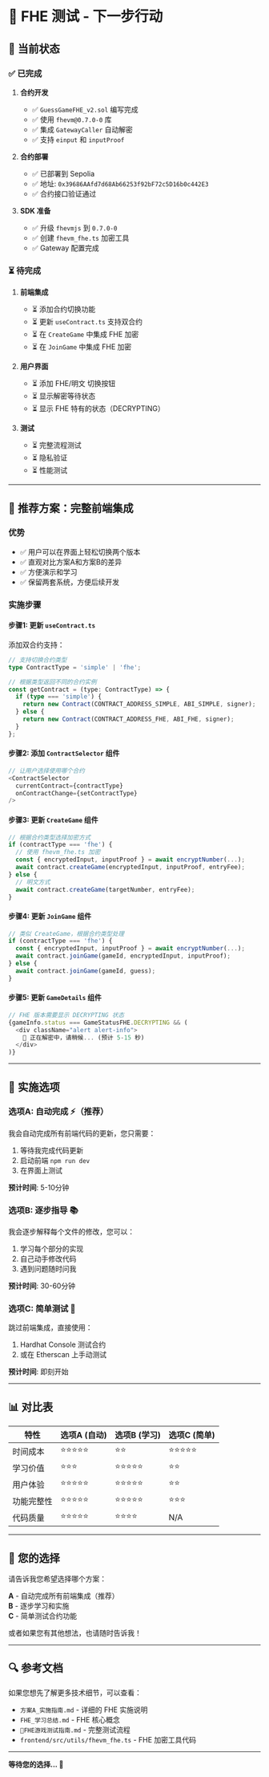 # 🎯 FHE 测试 - 下一步行动

## 📍 当前状态

### ✅ 已完成
1. **合约开发**
   - ✅ `GuessGameFHE_v2.sol` 编写完成
   - ✅ 使用 `fhevm@0.7.0-0` 库
   - ✅ 集成 `GatewayCaller` 自动解密
   - ✅ 支持 `einput` 和 `inputProof`

2. **合约部署**
   - ✅ 已部署到 Sepolia
   - ✅ 地址: `0x39686AAfd7d68Ab66253f92bF72c5D16b0c442E3`
   - ✅ 合约接口验证通过

3. **SDK 准备**
   - ✅ 升级 `fhevmjs` 到 `0.7.0-0`
   - ✅ 创建 `fhevm_fhe.ts` 加密工具
   - ✅ Gateway 配置完成

### ⏳ 待完成
1. **前端集成**
   - ⏳ 添加合约切换功能
   - ⏳ 更新 `useContract.ts` 支持双合约
   - ⏳ 在 `CreateGame` 中集成 FHE 加密
   - ⏳ 在 `JoinGame` 中集成 FHE 加密

2. **用户界面**
   - ⏳ 添加 FHE/明文 切换按钮
   - ⏳ 显示解密等待状态
   - ⏳ 显示 FHE 特有的状态（DECRYPTING）

3. **测试**
   - ⏳ 完整流程测试
   - ⏳ 隐私验证
   - ⏳ 性能测试

---

## 🚀 推荐方案：完整前端集成

### 优势
- ✅ 用户可以在界面上轻松切换两个版本
- ✅ 直观对比方案A和方案B的差异
- ✅ 方便演示和学习
- ✅ 保留两套系统，方便后续开发

### 实施步骤

#### 步骤1: 更新 `useContract.ts`
添加双合约支持：
```typescript
// 支持切换合约类型
type ContractType = 'simple' | 'fhe';

// 根据类型返回不同的合约实例
const getContract = (type: ContractType) => {
  if (type === 'simple') {
    return new Contract(CONTRACT_ADDRESS_SIMPLE, ABI_SIMPLE, signer);
  } else {
    return new Contract(CONTRACT_ADDRESS_FHE, ABI_FHE, signer);
  }
};
```

#### 步骤2: 添加 `ContractSelector` 组件
```typescript
// 让用户选择使用哪个合约
<ContractSelector 
  currentContract={contractType}
  onContractChange={setContractType}
/>
```

#### 步骤3: 更新 `CreateGame` 组件
```typescript
// 根据合约类型选择加密方式
if (contractType === 'fhe') {
  // 使用 fhevm_fhe.ts 加密
  const { encryptedInput, inputProof } = await encryptNumber(...);
  await contract.createGame(encryptedInput, inputProof, entryFee);
} else {
  // 明文方式
  await contract.createGame(targetNumber, entryFee);
}
```

#### 步骤4: 更新 `JoinGame` 组件
```typescript
// 类似 CreateGame，根据合约类型处理
if (contractType === 'fhe') {
  const { encryptedInput, inputProof } = await encryptNumber(...);
  await contract.joinGame(gameId, encryptedInput, inputProof);
} else {
  await contract.joinGame(gameId, guess);
}
```

#### 步骤5: 更新 `GameDetails` 组件
```typescript
// FHE 版本需要显示 DECRYPTING 状态
{gameInfo.status === GameStatusFHE.DECRYPTING && (
  <div className="alert alert-info">
    🔄 正在解密中，请稍候... (预计 5-15 秒)
  </div>
)}
```

---

## 🎯 实施选项

### 选项A: 自动完成 ⚡（推荐）
我会自动完成所有前端代码的更新，您只需要：
1. 等待我完成代码更新
2. 启动前端 `npm run dev`
3. 在界面上测试

**预计时间**: 5-10分钟

### 选项B: 逐步指导 📚
我会逐步解释每个文件的修改，您可以：
1. 学习每个部分的实现
2. 自己动手修改代码
3. 遇到问题随时问我

**预计时间**: 30-60分钟

### 选项C: 简单测试 🧪
跳过前端集成，直接使用：
1. Hardhat Console 测试合约
2. 或在 Etherscan 上手动测试

**预计时间**: 即刻开始

---

## 📊 对比表

| 特性 | 选项A (自动) | 选项B (学习) | 选项C (简单) |
|------|-------------|-------------|-------------|
| 时间成本 | ⭐⭐⭐⭐⭐ | ⭐⭐ | ⭐⭐⭐⭐⭐ |
| 学习价值 | ⭐⭐⭐ | ⭐⭐⭐⭐⭐ | ⭐⭐ |
| 用户体验 | ⭐⭐⭐⭐⭐ | ⭐⭐⭐⭐⭐ | ⭐⭐ |
| 功能完整性 | ⭐⭐⭐⭐⭐ | ⭐⭐⭐⭐⭐ | ⭐⭐⭐ |
| 代码质量 | ⭐⭐⭐⭐⭐ | ⭐⭐⭐⭐ | N/A |

---

## 💬 您的选择

请告诉我您希望选择哪个方案：

**A** - 自动完成所有前端集成（推荐）  
**B** - 逐步学习和实施  
**C** - 简单测试合约功能  

或者如果您有其他想法，也请随时告诉我！

---

## 🔍 参考文档

如果您想先了解更多技术细节，可以查看：
- `方案A_实施指南.md` - 详细的 FHE 实施说明
- `FHE_学习总结.md` - FHE 核心概念
- `🧪FHE游戏测试指南.md` - 完整测试流程
- `frontend/src/utils/fhevm_fhe.ts` - FHE 加密工具代码

---

**等待您的选择... 🎯**

